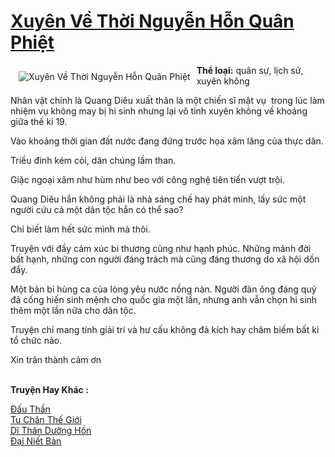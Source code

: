 <a href="https://utruyen.com/xuyen-ve-thoi-nguyen-hon-quan-phiet/18510/" title="Xuyên Về Thời Nguyễn Hỗn Quân Phiệt"><h1>Xuyên Về Thời Nguyễn Hỗn Quân Phiệt</h1></a><div style="display:table"><img align="right" style="float: left; padding: 10px;" src="https://utruyen.com/images/story/200x260/xuyen-ve-thoi-nguyen-hon-quan-phiet.jpg" alt="Xuyên Về Thời Nguyễn Hỗn Quân Phiệt"><b>Thể loại:</b> quân sự, lịch sử, xuyên không<p></p>Nhân vật chính là Quang Diêu xuất thân là một chiến sĩ mật vụ  trong lúc làm nhiệm vụ không may bị hi sinh nhưng lại vô tình xuyên không về khoảng giữa thế kỉ 19.<p></p>Vào khoảng thời gian đất nước đang đứng trước họa xâm lăng của thực dân.<p></p>Triều đình kém cỏi, dân chúng lầm than.<p></p>Giặc ngoại xâm như hùm như beo với công nghệ tiên tiến vượt trội.<p></p>Quang Diêu hắn không phải là nhà sáng chế hay phát minh, lấy sức một người cứu cả một dân tộc hắn có thể sao?<p></p>Chỉ biết làm hết sức mình mà thôi.<p></p>Truyện với đầy cảm xúc bi thương cũng như hạnh phúc. Những mảnh đời bất hạnh, những con người đáng trách mà cũng đáng thương do xã hội dồn đẩy. <p></p>Một bản bi hùng ca của lòng yêu nước nồng nàn. Người đàn ông đáng quý đã cống hiến sinh mệnh cho quốc gia một lần, nhưng anh vẫn chọn hi sinh thêm một lần nữa cho dân tộc.<p></p>Truyện chỉ mang tính giải trí và hư cấu không đả kích hay châm biếm bất kì tổ chức nào. <p></p>Xin trân thành cảm ơn</div><p><br><b>Truyện Hay Khác :</b></p><a href="https://utruyen.com/dau-than/623/" alt="Đấu Thần">Đấu Thần</a><br/><a href="https://github.com/quanluxury/truyenhot/tree/master/truyenhay/2160/" alt="Tu Chân Thế Giới">Tu Chân Thế Giới</a><br/><a href="https://dammyh.wordpress.com/2019/11/07/di-than-duong-hon/" alt="Dĩ Thân Dưỡng Hồn">Dĩ Thân Dưỡng Hồn</a><br/><a href="https://github.com/quanluxury/truyenhot/tree/master/truyenhay/4465/" alt="Đại Niết Bàn">Đại Niết Bàn</a><br/>
